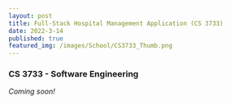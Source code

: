```yaml
---
layout: post
title: Full-Stack Hospital Management Application (CS 3733)
date: 2022-3-14
published: true
featured_img: /images/School/CS3733_Thumb.png
---
```

### CS 3733 - Software Engineering
<!-- excerpt-start -->
*Coming soon!*
<!-- excerpt-end -->
